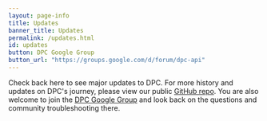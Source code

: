 ```yaml
---
layout: page-info
title: Updates
banner_title: Updates
permalink: /updates.html
id: updates
button: DPC Google Group
button_url: "https://groups.google.com/d/forum/dpc-api"
---
```


Check back here to see major updates to DPC. For more history and updates on DPC's journey, please view our public [GitHub repo](https://github.com/CMSgov/dpc-app). You are also welcome to join the [DPC Google Group](https://groups.google.com/d/forum/dpc-api) and look back on the questions and community troubleshooting there.